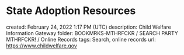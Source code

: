 # State Adoption Resources

created: February 24, 2022 1:17 PM (UTC)
description: Child Welfare Information Gateway
folder: BOOKMRKS-MTHRFCKR / SEARCH PARTY MTHRFCKR! / Online Records
tags: Search, online records
url: https://www.childwelfare.gov